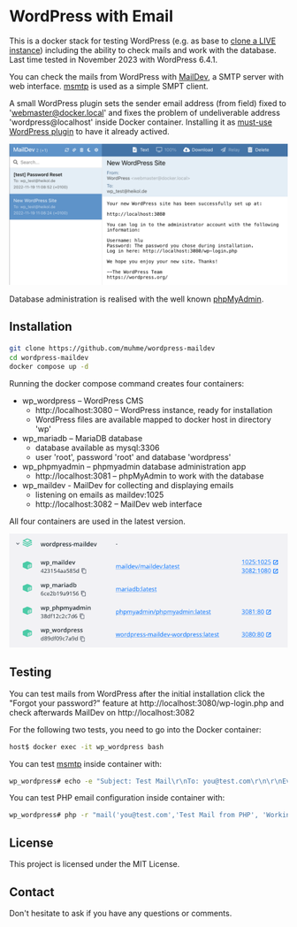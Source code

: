 # WordPress with Email

This is a docker stack for testing WordPress (e.g. as base to [clone a LIVE instance](https://www.consulting.heikol.de/en/blog/wordpress-clone-manually/)) including the ability to check mails and work with the database. Last time tested in November 2023 with WordPress 6.4.1.

You can check the mails from WordPress with [MailDev](https://github.com/maildev/maildev), a SMTP server with web interface. [msmtp](https://marlam.de/msmtp/) is used as a simple SMPT client.

A small WordPress plugin sets the sender email address (from field) fixed to 'webmaster@docker.local' and fixes the problem of undeliverable address 'wordpress@localhost' inside Docker container. Installing it as [must-use WordPress plugin](https://wordpress.org/support/article/must-use-plugins) to have it already actived.

![mails](mails.png)

Database administration is realised with the well known [phpMyAdmin](https://www.phpmyadmin.net/).

## Installation

```bash
git clone https://github.com/muhme/wordpress-maildev
cd wordpress-maildev
docker compose up -d
```

Running the docker compose command creates four containers:
  * wp_wordpress – WordPress CMS
    * http://localhost:3080 – WordPress instance, ready for installation
    * WordPress files are available mapped to docker host in directory 'wp'
  * wp_mariadb – MariaDB database
    * database available as mysql:3306
    * user 'root', password 'root' and database 'wordpress'
  * wp_phpmyadmin – phpmyadmin database administration app
    * http://localhost:3081 – phpMyAdmin to work with the database
  * wp_maildev - MailDev for collecting and displaying emails
    * listening on emails as maildev:1025
    * http://localhost:3082 – MailDev web interface

All four containers are used in the latest version.

![docker](docker.png)

## Testing
You can test mails from WordPress after the initial installation click the "Forgot your password?" feature at http://localhost:3080/wp-login.php and check afterwards MailDev on  http://localhost:3082

For the following two tests, you need to go into the Docker container:
```bash
host$ docker exec -it wp_wordpress bash
```

You can test [msmtp](https://marlam.de/msmtp/) inside container with:
```bash
wp_wordpress# echo -e "Subject: Test Mail\r\nTo: you@test.com\r\n\r\nEverything working?" | msmtp --debug -f me@test.com -- you@test.com
```

You can test PHP email configuration inside container with:
```bash
wp_wordpress# php -r "mail('you@test.com','Test Mail from PHP', 'Working too?', 'From: me@test.com');"
```

## License
This project is licensed under the MIT License.

## Contact
Don't hesitate to ask if you have any questions or comments.
